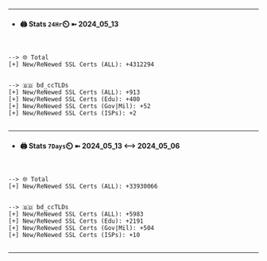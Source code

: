 

---
- #### 🖨️ **Stats** `24Hr`⏲️ ➼ 2024_05_13
```console


--> 🌐 Total
[+] New/ReNewed SSL Certs (ALL): +4312294


--> 🇧🇩 bd_ccTLDs
[+] New/ReNewed SSL Certs (ALL): +913
[+] New/ReNewed SSL Certs (Edu): +400
[+] New/ReNewed SSL Certs (Gov|Mil): +52
[+] New/ReNewed SSL Certs (ISPs): +2


```

---
- #### 🖨️ **Stats** `7Days`⏲️ ➼ 2024_05_13 <--> 2024_05_06
```console


--> 🌐 Total
[+] New/ReNewed SSL Certs (ALL): +33930066


--> 🇧🇩 bd_ccTLDs
[+] New/ReNewed SSL Certs (ALL): +5983
[+] New/ReNewed SSL Certs (Edu): +2191
[+] New/ReNewed SSL Certs (Gov|Mil): +504
[+] New/ReNewed SSL Certs (ISPs): +10


```

---

